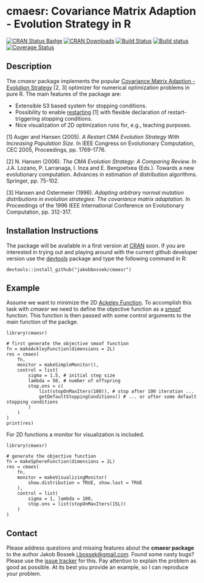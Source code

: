 # cmaesr: Covariance Matrix Adaption - Evolution Strategy in R

[![CRAN Status Badge](http://www.r-pkg.org/badges/version/cmaesr)](http://cran.r-project.org/web/packages/cmaesr)
[![CRAN Downloads](http://cranlogs.r-pkg.org/badges/cmaesr)](http://cran.rstudio.com/web/packages/cmaesr/index.html)
[![Build Status](https://travis-ci.org/jakobbossek/cmaesr.svg?branch=master)](https://travis-ci.org/jakobbossek/cmaesr)
[![Build status](https://ci.appveyor.com/api/projects/status/eu0nns2dsgocwntw/branch/master?svg=true)](https://ci.appveyor.com/project/jakobbossek/cmaesr/branch/master)
[![Coverage Status](https://coveralls.io/repos/jakobbossek/cmaesr/badge.svg)](https://coveralls.io/r/jakobbossek/cmaesr)

## Description

The *cmaesr* package implements the popular [Covariance Matrix Adaption - Evolution Strategy](https://www.lri.fr/~hansen/cmatutorial.pdf) [2, 3] optimizer for numerical optimization problems in pure R. The main features of the package are:
* Extensible S3 based system for stopping conditions.
* Possibility to enable [restarting](https://www.google.de/url?sa=t&rct=j&q=&esrc=s&source=web&cd=4&cad=rja&uact=8&ved=0CDgQFjADahUKEwiHyr2B3-fIAhVEOBoKHZFPBgs&url=https%3A%2F%2Fwww.lri.fr%2F~hansen%2Fcec2005ipopcmaes.pdf&usg=AFQjCNGwtYnwiRizaVZzbrfeXZjj-DYLtg&sig2=kMpEze_3Qe965UZ08wl-sw&bvm=bv.106130839,d.bGg) [1] with flexible declaration of restart-triggering stopping conditions.
* Nice visualization of 2D optimization runs for, e.g., teaching purposes.

[1] Auger and Hansen (2005). *A Restart CMA Evolution Strategy With Increasing
Population Size.* In IEEE Congress on Evolutionary Computation, CEC 2005, Proceedings, pp. 1769-1776.

[2] N. Hansen (2006). *The CMA Evolution Strategy: A Comparing Review.* In J.A. Lozano, P. Larranaga, I. Inza and E. Bengoetxea (Eds.). Towards a new evolutionary computation. Advances in estimation of distribution algorithms. Springer, pp. 75-102.

[3] Hansen and Ostermeier (1996). *Adapting arbitrary normal mutation distributions in evolution strategies: The covariance matrix adaptation.* In Proceedings of the 1996 IEEE International Conference on Evolutionary Computation, pp. 312-317.

## Installation Instructions

The package will be available in a first version at [CRAN](http://cran.r-project.org) soon. If you are interested in trying out and playing around with the current github developer version use the [devtools](https://github.com/hadley/devtools) package and type the following command in R:

```splus
devtools::install_github("jakobbossek/cmaesr")
```

## Example

Assume we want to minimize the 2D [Ackeley Function](http://www.sfu.ca/~ssurjano/ackley.html). To accomplish this task with *cmaesr* we need to define the objective function as a [smoof](https://github.com/jakobbossek/smoof) function. This function is then passed with some control arguments to the main function of the packge.

```splus
library(cmaesr)

# first generate the objective smoof function
fn = makeAckleyFunction(dimensions = 2L)
res = cmaes(
    fn, 
    monitor = makeSimpleMonitor(),
    control = list(
        sigma = 1.5, # initial step size
        lambda = 50, # number of offspring
        stop.ons = c(
            list(stopOnMaxIters(100)), # stop after 100 iteration ...
            getDefaultStoppingConditions() # ... or after some default stopping conditions
        )
    )
)
print(res)
```

For 2D functions a monitor for visualization is included.
```splus
library(cmaesr)

# generate the objective function
fn = makeSphereFunction(dimensions = 2L)
res = cmaes(
    fn,
    monitor = makeVisualizingMonitor(
        show.distribution = TRUE, show.last = TRUE
    ),
    control = list(
        sigma = 1, lambda = 100,
        stop.ons = list(stopOnMaxIters(15L))
    )
)
```

## Contact

Please address questions and missing features about the **cmaesr package** to the author Jakob Bossek <j.bossek@gmail.com>. Found some nasty bugs? Please use the [issue tracker](https://github.com/jakobbossek/cmaesr/issues) for this. Pay attention to explain the problem as good as possible. At its best you provide an example, so I can reproduce your problem.
